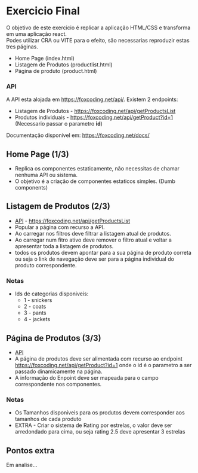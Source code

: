 # Exercicio Final
O objetivo de este exercicio é replicar a aplicação HTML/CSS e transforma em uma aplicação react.  
Podes  utilizar CRA ou VITE para o efeito, são necessarias reproduzir estas tres páginas.
- Home Page (index.html)
- Listagem de Produtos (productlist.html)
- Página de produto (product.html)  

### API
A API esta alojada em https://foxcoding.net/api/. Existem 2 endpoints:
* Listagem de Produtos - https://foxcoding.net/api/getProductsList
* Produtos individuais - https://foxcoding.net/api/getProduct?id=1 (Necessario passar o parametro **id**)

Documentação disponivel em: https://foxcoding.net/docs/

## Home Page (1/3)
* Replica os componentes estaticamente, não necessitas de chamar nenhuma API ou sistema.
* O objetivo é a criação de componentes estaticos simples. (Dumb components)

## Listagem de Produtos (2/3)

* [API](https://foxcoding.net/api/getProductsList) - https://foxcoding.net/api/getProductsList
* Popular a página com recurso a API. 
* Ao carregar nos filtros deve filtrar a listagem atual de produtos.
* Ao carregar num fitro ativo deve remover o filtro atual e voltar a apresentar toda a listagem de produtos.
* todos os produtos devem apontar para a sua página de produto correta ou seja o link de navegação deve ser para a página individual do produto correspondente.

### Notas

* Ids de categorias disponiveis:
    * 1 - snickers
    * 2 - coats
    * 3 - pants
    * 4 - jackets


## Página de Produtos (3/3)

* [API](https://foxcoding.net/api/getProduct?id=1)
* A página de produtos deve ser alimentada com recurso ao endpoint https://foxcoding.net/api/getProduct?id=1 onde o id é o parametro a ser passado dinamicamente na página.
* A informação do Enpoint deve ser mapeada para o campo correspondente nos componentes.

### Notas

* Os Tamanhos disponiveis para os produtos devem corresponder aos tamanhos de cada produto
* EXTRA - Criar o sistema de Rating por estrelas, o valor deve ser arredondado para cima, ou seja rating 2.5 deve apresentar 3 estrelas


## Pontos extra

Em analise...